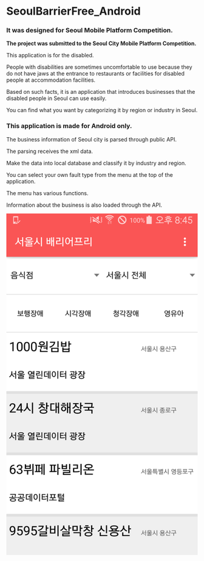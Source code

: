 # SeoulBarrierFree_Android
### It was designed for Seoul Mobile Platform Competition.



**The project was submitted to the Seoul City Mobile Platform Competition.**

This application is for the disabled.

People with disabilities are sometimes uncomfortable to use because they do not have jaws at the entrance to restaurants or facilities for disabled people at accommodation facilities.

Based on such facts, it is an application that introduces businesses that the disabled people in Seoul can use easily.

You can find what you want by categorizing it by region or industry in Seoul.










### This application is made for Android only.

The business information of Seoul city is parsed through public API.

The parsing receives the xml data.

Make the data into local database and classify it by industry and region.

You can select your own fault type from the menu at the top of the application.

The menu has various functions.

Information about the business is also loaded through the API.



![Alt text](/1.png)


